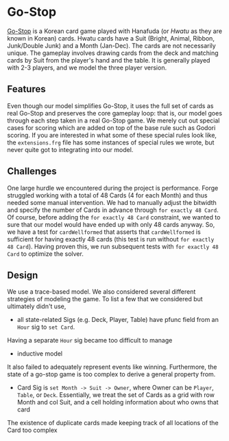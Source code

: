# Go-Stop
[Go-Stop](https://en.wikipedia.org/wiki/Go-Stop) is a Korean card game played with Hanafuda (or _Hwatu_ as they are known in Korean) cards. Hwatu cards have a Suit (Bright, Animal, Ribbon, Junk/Double Junk) and a Month (Jan-Dec). The cards are not necessarily unique. The gameplay involves drawing cards from the deck and matching cards by Suit from the player's hand and the table. It is generally played with 2-3 players, and we model the three player version.

## Features
Even though our model simplifies Go-Stop, it uses the full set of cards as real Go-Stop and preserves the core gameplay loop: that is, our model goes through each step taken in a real Go-Stop game. We merely cut out special cases for scoring which are added on top of the base rule such as Godori scoring. If you are interested in what some of these special rules look like, the `extensions.frg` file has some instances of special rules we wrote, but never quite got to integrating into our model.

## Challenges
One large hurdle we encountered during the project is performance. Forge struggled working with a total of 48 Cards (4 for each Month) and thus needed some manual intervention. We had to manually adjust the bitwidth and specify the number of Cards in advance through `for exactly 48 Card`. Of course, before adding the `for exactly 48 Card` constraint, we wanted to sure that our model would have ended up with only 48 cards anyway. So, we have a test for `cardWellformed` that asserts that `cardWellformed` is sufficient for having exactly 48 cards (this test is run without `for exactly 48 Card`). Having proven this, we run subsequent tests with `for exactly 48 Card` to optimize the solver.

## Design
We use a trace-based model.
We also considered several different strategies of modeling the game. To list a few that we considered but ultimately didn't use,
- all state-related Sigs (e.g. Deck, Player, Table) have pfunc field from an `Hour` sig to `set Card`.

Having a separate `Hour` sig became too difficult to manage

- inductive model

It also failed to adequately represent events like winning. Furthermore, the state of a go-stop game is too complex to derive a general property from.

- Card Sig is `set Month -> Suit -> Owner`, where Owner can be `Player`, `Table`, or `Deck`. Essentially, we treat the set of Cards as a grid with row Month and col Suit, and a cell holding information about who owns that card

The existence of duplicate cards made keeping track of all locations of the Card too complex